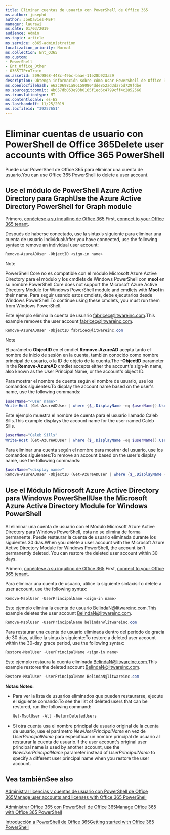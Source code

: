 ```yaml
---
title: Eliminar cuentas de usuario con PowerShell de Office 365
ms.author: josephd
author: JoeDavies-MSFT
manager: laurawi
ms.date: 01/03/2019
audience: Admin
ms.topic: article
ms.service: o365-administration
localization_priority: Normal
ms.collection: Ent_O365
ms.custom:
- PowerShell
- Ent_Office_Other
- O365ITProTrain
ms.assetid: 209c9868-448c-49bc-baae-11e28b923a39
description: Obtenga información sobre cómo usar PowerShell de Office 365 para eliminar cuentas de usuario de Office 365.
ms.openlocfilehash: e62c06981a861580804dde852ad3da7bd729fdbe
ms.sourcegitcommit: 4b057db053e93b0165f1ec6c4799cff4c2852566
ms.translationtype: MT
ms.contentlocale: es-ES
ms.lasthandoff: 11/25/2019
ms.locfileid: "39257651"
---
```

# <a name="delete-user-accounts-with-office-365-powershell"></a><span data-ttu-id="9b425-103">Eliminar cuentas de usuario con PowerShell de Office 365</span><span class="sxs-lookup"><span data-stu-id="9b425-103">Delete user accounts with Office 365 PowerShell</span></span>

<span data-ttu-id="9b425-104">Puede usar PowerShell de Office 365 para eliminar una cuenta de usuario.</span><span class="sxs-lookup"><span data-stu-id="9b425-104">You can use Office 365 PowerShell to delete a user account.</span></span>
   
## <a name="use-the-azure-active-directory-powershell-for-graph-module"></a><span data-ttu-id="9b425-105">Use el módulo de PowerShell Azure Active Directory para Graph</span><span class="sxs-lookup"><span data-stu-id="9b425-105">Use the Azure Active Directory PowerShell for Graph module</span></span>

<span data-ttu-id="9b425-106">Primero, [conéctese a su inquilino de Office 365](connect-to-office-365-powershell.md#connect-with-the-azure-active-directory-powershell-for-graph-module).</span><span class="sxs-lookup"><span data-stu-id="9b425-106">First, [connect to your Office 365 tenant](connect-to-office-365-powershell.md#connect-with-the-azure-active-directory-powershell-for-graph-module).</span></span>

<span data-ttu-id="9b425-107">Después de haberse conectado, use la sintaxis siguiente para eliminar una cuenta de usuario individual:</span><span class="sxs-lookup"><span data-stu-id="9b425-107">After you have connected, use the following syntax to remove an individual user account:</span></span>
  
```powershell
Remove-AzureADUser -ObjectID <sign-in name>
```

>[!Note]
><span data-ttu-id="9b425-108">PowerShell Core no es compatible con el módulo Microsoft Azure Active Directory para el módulo y los cmdlets de Windows PowerShell con **msol** en su nombre.</span><span class="sxs-lookup"><span data-stu-id="9b425-108">PowerShell Core does not support the Microsoft Azure Active Directory Module for Windows PowerShell module and cmdlets with **Msol** in their name.</span></span> <span data-ttu-id="9b425-109">Para seguir usando estos cmdlets, debe ejecutarlos desde Windows PowerShell.</span><span class="sxs-lookup"><span data-stu-id="9b425-109">To continue using these cmdlets, you must run them from Windows PowerShell.</span></span>
>

<span data-ttu-id="9b425-110">Este ejemplo elimina la cuenta de usuario fabricec@litwareinc.com.</span><span class="sxs-lookup"><span data-stu-id="9b425-110">This example removes the user account fabricec@litwareinc.com.</span></span>
  
```powershell
Remove-AzureADUser -ObjectID fabricec@litwareinc.com
```

> [!NOTE]
> <span data-ttu-id="9b425-111">El parámetro **ObjectID** en el cmdlet **Remove-AzureAD** acepta tanto el nombre de inicio de sesión en la cuenta, también conocido como nombre principal de usuario, o la ID de objeto de la cuenta.</span><span class="sxs-lookup"><span data-stu-id="9b425-111">The **-ObjectID** parameter in the **Remove-AzureAD** cmdlet accepts either the account's sign-in name, also known as the User Principal Name, or the account's object ID.</span></span>
  
<span data-ttu-id="9b425-112">Para mostrar el nombre de cuenta según el nombre de usuario, use los comandos siguientes:</span><span class="sxs-lookup"><span data-stu-id="9b425-112">To display the account name based on the user's name, use the following commands:</span></span>
  
```powershell
$userName="<User name>"
Write-Host (Get-AzureADUser | where {$_.DisplayName -eq $userName}).UserPrincipalName
```

<span data-ttu-id="9b425-113">Este ejemplo muestra el nombre de cuenta para el usuario llamado Caleb Sills.</span><span class="sxs-lookup"><span data-stu-id="9b425-113">This example displays the account name for the user named Caleb Sills.</span></span>
  
```powershell
$userName="Caleb Sills"
Write-Host (Get-AzureADUser | where {$_.DisplayName -eq $userName}).UserPrincipalName
```

<span data-ttu-id="9b425-114">Para eliminar una cuenta según el nombre para mostrar del usuario, use los comandos siguientes:</span><span class="sxs-lookup"><span data-stu-id="9b425-114">To remove an account based on the user's display name, use the following commands:</span></span>
  
```powershell
$userName="<display name>"
Remove-AzureADUser -ObjectID (Get-AzureADUser | where {$_.DisplayName -eq $userName}).UserPrincipalName
```

## <a name="use-the-microsoft-azure-active-directory-module-for-windows-powershell"></a><span data-ttu-id="9b425-115">Use el Módulo Microsoft Azure Active Directory para Windows PowerShell</span><span class="sxs-lookup"><span data-stu-id="9b425-115">Use the Microsoft Azure Active Directory Module for Windows PowerShell</span></span>

<span data-ttu-id="9b425-p102">Al eliminar una cuenta de usuario con el Módulo Microsoft Azure Active Directory para Windows PowerShell, esta no se elimina de forma permanente. Puede restaurar la cuenta de usuario eliminada durante los siguientes 30 días.</span><span class="sxs-lookup"><span data-stu-id="9b425-p102">When you delete a user account with the Microsoft Azure Active Directory Module for Windows PowerShell, the account isn't permanently deleted. You can restore the deleted user account within 30 days.</span></span>

<span data-ttu-id="9b425-118">Primero, [conéctese a su inquilino de Office 365](connect-to-office-365-powershell.md#connect-with-the-microsoft-azure-active-directory-module-for-windows-powershell).</span><span class="sxs-lookup"><span data-stu-id="9b425-118">First, [connect to your Office 365 tenant](connect-to-office-365-powershell.md#connect-with-the-microsoft-azure-active-directory-module-for-windows-powershell).</span></span>


<span data-ttu-id="9b425-119">Para eliminar una cuenta de usuario, utilice la siguiente sintaxis:</span><span class="sxs-lookup"><span data-stu-id="9b425-119">To delete a user account, use the following syntax:</span></span>
  
```powershell
Remove-MsolUser -UserPrincipalName <sign-in name>
```

<span data-ttu-id="9b425-120">Este ejemplo elimina la cuenta de usuario BelindaN@litwareinc.com.</span><span class="sxs-lookup"><span data-stu-id="9b425-120">This example deletes the user account BelindaN@litwareinc.com.</span></span>
  
```powershell
Remove-MsolUser -UserPrincipalName belindan@litwareinc.com
```

<span data-ttu-id="9b425-121">Para restaurar una cuenta de usuario eliminada dentro del periodo de gracia de 30 días, utilice la sintaxis siguiente:</span><span class="sxs-lookup"><span data-stu-id="9b425-121">To restore a deleted user account within the 30-day grace period, use the following syntax:</span></span>
  
```powershell
Restore-MsolUser -UserPrincipalName <sign-in name>
```

<span data-ttu-id="9b425-122">Este ejemplo restaura la cuenta eliminada BelindaN@litwareinc.com.</span><span class="sxs-lookup"><span data-stu-id="9b425-122">This example restores the deleted account BelindaN@litwareinc.com.</span></span>
  
```powershell
Restore-MsolUser -UserPrincipalName BelindaN@litwareinc.com
```

 <span data-ttu-id="9b425-123">**Notas:**</span><span class="sxs-lookup"><span data-stu-id="9b425-123">**Notes:**</span></span>
  
- <span data-ttu-id="9b425-124">Para ver la lista de usuarios eliminados que pueden restaurarse, ejecute el siguiente comando:</span><span class="sxs-lookup"><span data-stu-id="9b425-124">To see the list of deleted users that can be restored, run the following command:</span></span>
    
  ```powershell
  Get-MsolUser -All -ReturnDeletedUsers
  ```

- <span data-ttu-id="9b425-125">Si otra cuenta usa el nombre principal de usuario original de la cuenta de usuario, use el parámetro _NewUserPrincipalName_ en vez de _UserPrincipalName_ para especificar un nombre principal de usuario al restaurar la cuenta de usuario.</span><span class="sxs-lookup"><span data-stu-id="9b425-125">If the user account's original user principal name is used by another account, use the _NewUserPrincipalName_ parameter instead of _UserPrincipalName_ to specify a different user principal name when you restore the user account.</span></span>


## <a name="see-also"></a><span data-ttu-id="9b425-126">Vea también</span><span class="sxs-lookup"><span data-stu-id="9b425-126">See also</span></span>

[<span data-ttu-id="9b425-127">Administrar licencias y cuentas de usuario con PowerShell de Office 365</span><span class="sxs-lookup"><span data-stu-id="9b425-127">Manage user accounts and licenses with Office 365 PowerShell</span></span>](manage-user-accounts-and-licenses-with-office-365-powershell.md)
  
[<span data-ttu-id="9b425-128">Administrar Office 365 con PowerShell de Office 365</span><span class="sxs-lookup"><span data-stu-id="9b425-128">Manage Office 365 with Office 365 PowerShell</span></span>](manage-office-365-with-office-365-powershell.md)
  
[<span data-ttu-id="9b425-129">Introducción a PowerShell de Office 365</span><span class="sxs-lookup"><span data-stu-id="9b425-129">Getting started with Office 365 PowerShell</span></span>](getting-started-with-office-365-powershell.md)

